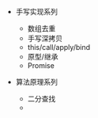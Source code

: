 * 手写实现系列
  * 数组去重
  * 手写深拷贝
  * this/call/apply/bind
  * 原型/继承
  * Promise
  
* 算法原理系列
  * 二分查找
  * 
